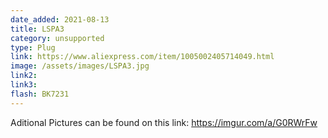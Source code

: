 ```yaml
---
date_added: 2021-08-13
title: LSPA3
category: unsupported
type: Plug
link: https://www.aliexpress.com/item/1005002405714049.html
image: /assets/images/LSPA3.jpg
link2: 
link3: 
flash: BK7231
---
```


Aditional Pictures can be found on this link: https://imgur.com/a/G0RWrFw
